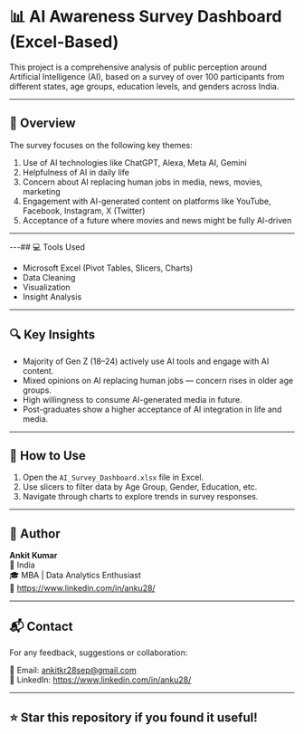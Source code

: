 # 📊 AI Awareness Survey Dashboard (Excel-Based)

This project is a comprehensive analysis of public perception around Artificial Intelligence (AI), based on a survey of over 100 participants from different states, age groups, education levels, and genders across India.

---

## 🧠 Overview

The survey focuses on the following key themes:

1. Use of AI technologies like ChatGPT, Alexa, Meta AI, Gemini
2. Helpfulness of AI in daily life
3. Concern about AI replacing human jobs in media, news, movies, marketing
4. Engagement with AI-generated content on platforms like YouTube, Facebook, Instagram, X (Twitter)
5. Acceptance of a future where movies and news might be fully AI-driven

---

 
---## 💻 Tools Used

- Microsoft Excel (Pivot Tables, Slicers, Charts)
- Data Cleaning
- Visualization
- Insight Analysis

---

## 🔍 Key Insights

- Majority of Gen Z (18–24) actively use AI tools and engage with AI content.
- Mixed opinions on AI replacing human jobs — concern rises in older age groups.
- High willingness to consume AI-generated media in future.
- Post-graduates show a higher acceptance of AI integration in life and media.

---
 


## 📄 How to Use

1. Open the `AI_Survey_Dashboard.xlsx` file in Excel.
2. Use slicers to filter data by Age Group, Gender, Education, etc.
3. Navigate through charts to explore trends in survey responses.

---

## 📌 Author

**Ankit Kumar**  
📍 India  
🎓 MBA | Data Analytics Enthusiast  
🔗 https://www.linkedin.com/in/anku28/ 

---

## 📬 Contact

For any feedback, suggestions or collaboration:

📧 Email: ankitkr28sep@gmail.com  
📱 LinkedIn: https://www.linkedin.com/in/anku28/

---

## ⭐ Star this repository if you found it useful!
